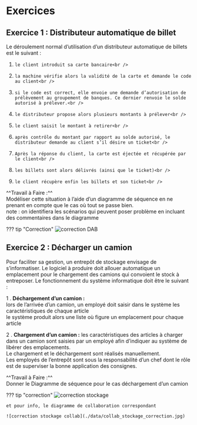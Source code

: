 # Exercices

## Exercice 1  : Distributeur automatique de billet

Le déroulement normal d’utilisation d’un distributeur automatique de billets est le suivant :<br />
1.     le client introduit sa carte bancaire<br />
2.     la machine vérifie alors la validité de la carte et demande le code au client<br />
3.     si le code est correct, elle envoie une demande d’autorisation de prélèvement au groupement de banques. Ce dernier renvoie le solde autorisé à prélever.<br />
4.     le distributeur propose alors plusieurs montants à prélever<br />
5.     le client saisit le montant à retirer<br />
6.     après contrôle du montant par rapport au solde autorisé, le distributeur demande au client s’il désire un ticket<br />
7.     Après la réponse du client, la carte est éjectée et récupérée par le client<br />
8.     les billets sont alors délivrés (ainsi que le ticket)<br />
9.     le client récupère enfin les billets et son ticket<br />

^^Travail à Faire :^^<br />
Modéliser cette situation à l’aide d’un diagramme de séquence en ne prenant en compte que le cas où tout se passe bien. <br />
note : on identifiera les scénarios qui peuvent poser problème en incluant des commentaires dans le diagramme

??? tip "Correction"
    ![correction DAB](./data/seq_DAB_correction.jpg)

## Exercice 2 : Décharger un camion

Pour faciliter sa gestion, un entrepôt de stockage envisage de s’informatiser. Le logiciel à produire doit allouer automatique un emplacement pour le chargement des camions qui convoient le stock à entreposer. Le fonctionnement du système informatique doit être le suivant :<br />

1 . **Déchargement d’un camion :** <br />
lors de l’arrivée d’un camion, un employé doit saisir dans le système les caractéristiques de chaque article  <br />
le système produit alors une liste où figure un emplacement pour chaque article <br />

2 . **Chargement d’un camion :** les caractéristiques des articles à charger dans un camion sont saisies par un employé afin d’indiquer au système de libérer des emplacements.<br />
Le chargement et le déchargement sont réalisés manuellement.<br />
Les employés de l’entrepôt sont sous la responsabilité d’un chef dont le rôle est de superviser la bonne application des consignes.<br />

^^Travail à Faire :^^<br />
Donner  le Diagramme de séquence pour le cas déchargement d’un camion

??? tip "correction"
    ![correction stockage](./data/seq_stockage_correction.jpg)

    et pour info, le diagramme de collaboration correspondant

    ![correction stockage collab](./data/collab_stockage_correction.jpg)